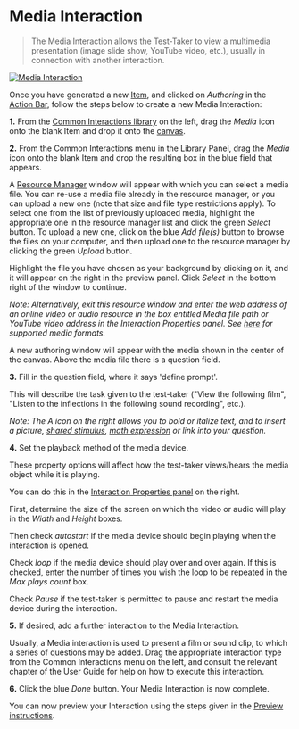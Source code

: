# Media Interaction

>The Media Interaction allows the Test-Taker to view a multimedia presentation (image slide show, YouTube video, etc.), usually in connection with another interaction.

[![Media Interaction]()](https://www.youtube.com/watch?v=kyIOzLQJVPA)

Once you have generated a new [Item](../appendix/glossary.md#item), and clicked on *Authoring* in the [Action Bar](../appendix/glossary.md#action-bar), follow the steps below to create a new Media Interaction:

**1.** From the [Common Interactions library](../appendix/glossary.md#common-interactions-library) on the left, drag the *Media* icon onto the blank Item and drop it onto the [canvas](../appendix/glossary.md#canvas).

**2.** From the Common Interactions menu in the Library Panel, drag the *Media* icon onto the blank Item and drop the resulting box in the blue field that appears.

A [Resource Manager](../appendix/glossary.md#resource-manager) window will appear with which you can select a media file. You can re-use a media file already in the resource manager, or you can upload a new one (note that size and file type restrictions apply). To select one from the list of previously uploaded media, highlight the appropriate one in the resource manager list and click the green *Select* button. To upload a new one, click on the blue *Add file(s)* button to browse the files on your computer, and then upload one to the resource manager by clicking the green *Upload* button.

Highlight the file you have chosen as your background by clicking on it, and it will appear on the right in the preview panel. Click *Select* in the bottom right of the window to continue.

*Note: Alternatively, exit this resource window and enter the web address of an online video or audio resource in the box entitled *Media file path or YouTube video address* in the Interaction Properties panel. See [here](../appendix/glossary.md#media-formats) for supported media formats.*

A new authoring window will appear with the media shown in the center of the canvas. Above the media file there is a question field.


**3.** Fill in the question field, where it says 'define prompt'. 

This will describe the task given to the test-taker ("View the following film", "Listen to the inflections in the following sound recording", etc.).

*Note: The A icon on the right allows you to bold or italize text, and to insert a picture, [shared stimulus](../appendix/glossary.md#shared-stimulus), [math expression](../appendix/glossary.md#math-expression) or link into your question.*

**4.** Set the playback method of the media device.

These property options will affect how the test-taker views/hears the media object while it is playing.

You can do this in the [Interaction Properties panel](../appendix/glossary.md#interaction-properties-panel) on the right. 

First, determine the size of the screen on which the video or audio will play in the *Width* and *Height* boxes. 

Then check *autostart* if the media device should begin playing when the interaction is opened. 

Check *loop* if the media device should play over and over again. If this is checked, enter the number of times you wish the loop to be repeated in the *Max plays count* box.

Check *Pause* if the test-taker is permitted to pause and restart the media device during the interaction.

**5.** If desired, add a further interaction to the Media Interaction.

Usually, a Media interaction is used to present a film or sound clip, to which a series of questions may be added. Drag the appropriate interaction type from the Common Interactions menu on the left, and consult the relevant chapter of the User Guide for help on how to execute this interaction.

**6.** Click the blue *Done* button. Your Media Interaction is now complete.

You can now preview your Interaction using the steps given in the [Preview instructions](../items/preview.md).